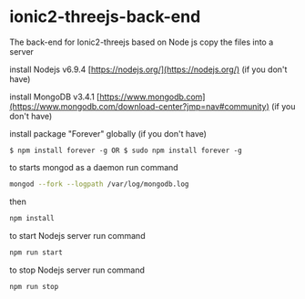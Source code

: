 # ionic2-threejs-back-end
The back-end for Ionic2-threejs based on Node js
copy the files into a server

install Nodejs v6.9.4  [https://nodejs.org/](https://nodejs.org/) (if you don't have)

install MongoDB v3.4.1 [https://www.mongodb.com](https://www.mongodb.com/download-center?jmp=nav#community) (if you don't have)

install package "Forever" globally (if you don't have)

```
$ npm install forever -g OR $ sudo npm install forever -g
```
to starts mongod as a daemon run command

```bash
mongod --fork --logpath /var/log/mongodb.log
```
then

```bash
npm install
```
to start Nodejs server run command

```bash
npm run start
```
to stop Nodejs server run command

```bash
npm run stop
```
